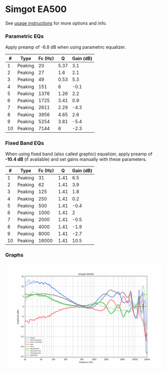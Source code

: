 # Simgot EA500
See [usage instructions](https://github.com/jaakkopasanen/AutoEq#usage) for more options and info.

### Parametric EQs
Apply preamp of -6.8 dB when using parametric equalizer.

|   # | Type    |   Fc (Hz) |    Q |   Gain (dB) |
|-----|---------|-----------|------|-------------|
|   1 | Peaking |        20 | 5.37 |         3.1 |
|   2 | Peaking |        27 | 1.6  |         2.1 |
|   3 | Peaking |        49 | 0.53 |         5.3 |
|   4 | Peaking |       151 | 6    |        -0.1 |
|   5 | Peaking |      1376 | 1.26 |         2.2 |
|   6 | Peaking |      1725 | 3.41 |         0.9 |
|   7 | Peaking |      2611 | 2.29 |        -4.3 |
|   8 | Peaking |      3956 | 4.65 |         2.6 |
|   9 | Peaking |      5254 | 3.81 |        -5.4 |
|  10 | Peaking |      7144 | 6    |        -2.3 |

### Fixed Band EQs
When using fixed band (also called graphic) equalizer, apply preamp of **-10.4 dB** (if available) and set gains manually with these parameters.

|   # | Type    |   Fc (Hz) |    Q |   Gain (dB) |
|-----|---------|-----------|------|-------------|
|   1 | Peaking |        31 | 1.41 |         6.5 |
|   2 | Peaking |        62 | 1.41 |         3.9 |
|   3 | Peaking |       125 | 1.41 |         1.8 |
|   4 | Peaking |       250 | 1.41 |         0.2 |
|   5 | Peaking |       500 | 1.41 |        -0.4 |
|   6 | Peaking |      1000 | 1.41 |         2   |
|   7 | Peaking |      2000 | 1.41 |        -0.5 |
|   8 | Peaking |      4000 | 1.41 |        -1.9 |
|   9 | Peaking |      8000 | 1.41 |        -2.7 |
|  10 | Peaking |     16000 | 1.41 |        10.5 |

### Graphs
![](./Simgot%20EA500.png)
